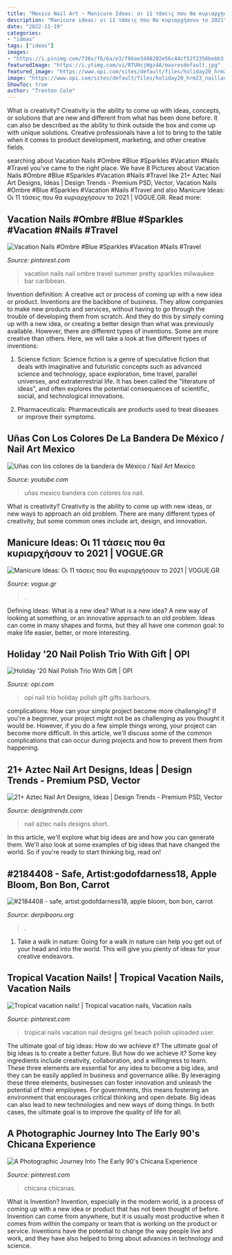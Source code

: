 ```yaml
---
title: "Mexico Nail Art ~ Manicure Ideas: οι 11 τάσεις που θα κυριαρχήσουν το 2021"
description: "Manicure ideas: οι 11 τάσεις που θα κυριαρχήσουν το 2021"
date: "2022-11-19"
categories:
- "ideas"
tags: ["ideas"]
images:
- "https://i.pinimg.com/736x/f6/6a/e3/f66ae3488202e56c44cf52f2356bebb3.jpg"
featuredImage: "https://i.ytimg.com/vi/RTUHcjWgz4A/maxresdefault.jpg"
featured_image: "https://www.opi.com/sites/default/files/holiday20_hrm23_naillacquer_99350057129_swarovsk_trio_pk_productlineup.jpg"
image: "https://www.opi.com/sites/default/files/holiday20_hrm23_naillacquer_99350057129_swarovsk_trio_pk_productlineup.jpg"
ShowToc: true
author: "Trenton Cole"
---
```



What is creativity?
Creativity is the ability to come up with ideas, concepts, or solutions that are new and different from what has been done before. It can also be described as the ability to think outside the box and come up with unique solutions. Creative professionals have a lot to bring to the table when it comes to product development, marketing, and other creative fields.

	

		
searching about Vacation Nails #Ombre #Blue #Sparkles #Vacation #Nails #Travel you've came to the right place. We have 8 Pictures about Vacation Nails #Ombre #Blue #Sparkles #Vacation #Nails #Travel like 21+ Aztec Nail Art Designs, Ideas | Design Trends - Premium PSD, Vector, Vacation Nails #Ombre #Blue #Sparkles #Vacation #Nails #Travel and also Manicure Ideas: Οι 11 τάσεις που θα κυριαρχήσουν το 2021 | VOGUE.GR. Read more:
		
    
## Vacation Nails #Ombre #Blue #Sparkles #Vacation #Nails #Travel

<img loading=lazy src="https://i.pinimg.com/originals/8b/21/e8/8b21e8681e4daf16773bcc529616ae97.jpg" onerror="this.onerror=null;this.src='https://tse4.mm.bing.net/th?id=OIP._6GmQkh6Fu3CkdX3F0MCOAHaJ4&amp;pid=15.1';" alt="Vacation Nails #Ombre #Blue #Sparkles #Vacation #Nails #Travel">

_Source: pinterest.com_

>vacation nails nail ombre travel summer pretty sparkles milwaukee bar caribbean. 

	

Invention definition: A creative act or process of coming up with a new idea or product.
Inventions are the backbone of business. They allow companies to make new products and services, without having to go through the trouble of developing them from scratch. And they do this by simply coming up with a new idea, or creating a better design than what was previously available.
However, there are different types of inventions. Some are more creative than others. Here, we will take a look at five different types of inventions:

1) Science fiction: Science fiction is a genre of speculative fiction that deals with imaginative and futuristic concepts such as advanced science and technology, space exploration, time travel, parallel universes, and extraterrestrial life. It has been called the "literature of ideas", and often explores the potential consequences of scientific, social, and technological innovations.

2) Pharmaceuticals: Pharmaceuticals are products used to treat diseases or improve their symptoms.

    
## Uñas Con Los Colores De La Bandera De México / Nail Art Mexico

<img loading=lazy src="https://i.ytimg.com/vi/RTUHcjWgz4A/maxresdefault.jpg" onerror="this.onerror=null;this.src='https://tse4.mm.bing.net/th?id=OIP.31FeNQepqLhz_mDJY4COVAHaEK&amp;pid=15.1';" alt="Uñas con los colores de la bandera de México / Nail Art Mexico">

_Source: youtube.com_

>uñas mexico bandera con colores los nail. 

	

What is creativity?
Creativity is the ability to come up with new ideas, or new ways to approach an old problem. There are many different types of creativity, but some common ones include art, design, and innovation.

    
## Manicure Ideas: Οι 11 τάσεις που θα κυριαρχήσουν το 2021 | VOGUE.GR

<img loading=lazy src="https://vogue.gr/wp-content/uploads/2021/01/Screen-Shot-2021-01-17-at-04.01.48.png" onerror="this.onerror=null;this.src='https://tse1.mm.bing.net/th?id=OIP.0uPcAp-twHfHiAYAQgvNAgHaJS&amp;pid=15.1';" alt="Manicure Ideas: Οι 11 τάσεις που θα κυριαρχήσουν το 2021 | VOGUE.GR">

_Source: vogue.gr_

>. 

	

Defining Ideas: What is a new idea?
What is a new idea? A new way of looking at something, or an innovative approach to an old problem. Ideas can come in many shapes and forms, but they all have one common goal: to make life easier, better, or more interesting.

    
## Holiday &#039;20 Nail Polish Trio With Gift | OPI

<img loading=lazy src="https://www.opi.com/sites/default/files/holiday20_hrm23_naillacquer_99350057129_swarovsk_trio_pk_productlineup.jpg" onerror="this.onerror=null;this.src='https://tse1.mm.bing.net/th?id=OIP.FEORWzjKh_Of4j9QYhwi2QHaHa&amp;pid=15.1';" alt="Holiday &#039;20 Nail Polish Trio With Gift | OPI">

_Source: opi.com_

>opi nail trio holiday polish gift gifts barbours. 

	

complications: How can your simple project become more challenging?
If you're a beginner, your project might not be as challenging as you thought it would be. However, if you do a few simple things wrong, your project can become more difficult. In this article, we'll discuss some of the common complications that can occur during projects and how to prevent them from happening.

    
## 21+ Aztec Nail Art Designs, Ideas | Design Trends - Premium PSD, Vector

<img loading=lazy src="https://images.designtrends.com/wp-content/uploads/2016/02/26052351/Wonderful-Nail-Art.jpg" onerror="this.onerror=null;this.src='https://tse4.mm.bing.net/th?id=OIP.0v_aGRCc40o_7yWJozWg1gHaHa&amp;pid=15.1';" alt="21+ Aztec Nail Art Designs, Ideas | Design Trends - Premium PSD, Vector">

_Source: designtrends.com_

>nail aztec nails designs short. 

	

In this article, we'll explore what big ideas are and how you can generate them. We'll also look at some examples of big ideas that have changed the world. So if you're ready to start thinking big, read on!

    
## #2184408 - Safe, Artist:godofdarness18, Apple Bloom, Bon Bon, Carrot

<img loading=lazy src="https://derpicdn.net/img/view/2019/11/1/2184408__safe_artist-colon-godofdarness18_apple+bloom_bon+bon_carrot+top_firecracker+burst_fizzypop_fluttershy_golden+harvest_gusty_lemon+hearts_lyra+heartstrin.png" onerror="this.onerror=null;this.src='https://tse4.mm.bing.net/th?id=OIP.kFcuuOxf-Of7VZvWU3vB1wHaHa&amp;pid=15.1';" alt="#2184408 - safe, artist:godofdarness18, apple bloom, bon bon, carrot">

_Source: derpibooru.org_

>. 

	

1) Take a walk in nature: Going for a walk in nature can help you get out of your head and into the world. This will give you plenty of ideas for your creative endeavors.

    
## Tropical Vacation Nails! | Tropical Vacation Nails, Vacation Nails

<img loading=lazy src="https://i.pinimg.com/originals/a2/45/2c/a2452c76ea7d28e627f7300046ec7abb.jpg" onerror="this.onerror=null;this.src='https://tse2.mm.bing.net/th?id=OIP.6esIYPrppG0Oug8esL9cMgHaLH&amp;pid=15.1';" alt="Tropical vacation nails! | Tropical vacation nails, Vacation nails">

_Source: pinterest.com_

>tropical nails vacation nail designs gel beach polish uploaded user. 

	

The ultimate goal of big ideas: How do we achieve it?
The ultimate goal of big ideas is to create a better future. But how do we achieve it? Some key ingredients include creativity, collaboration, and a willingness to learn. These three elements are essential for any idea to become a big idea, and they can be easily applied in business and governance alike. By leveraging these three elements, businesses can foster innovation and unleash the potential of their employees. For governments, this means fostering an environment that encourages critical thinking and open debate. Big ideas can also lead to new technologies and new ways of doing things. In both cases, the ultimate goal is to improve the quality of life for all.

    
## A Photographic Journey Into The Early 90&#039;s Chicana Experience

<img loading=lazy src="https://i.pinimg.com/736x/f6/6a/e3/f66ae3488202e56c44cf52f2356bebb3.jpg" onerror="this.onerror=null;this.src='https://tse2.mm.bing.net/th?id=OIP.rWU0G14OaErohAFNSjoCmAHaGS&amp;pid=15.1';" alt="A Photographic Journey Into The Early 90&#039;s Chicana Experience">

_Source: pinterest.com_

>chicana chicanas. 

	

What is Invention?
Invention, especially in the modern world, is a process of coming up with a new idea or product that has not been thought of before. Invention can come from anywhere, but it is usually most productive when it comes from within the company or team that is working on the product or service. Inventions have the potential to change the way people live and work, and they have also helped to bring about advances in technology and science.

